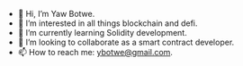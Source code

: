 - 👋 Hi, I’m Yaw Botwe.
- 👀 I’m interested in all things blockchain and defi.
- 🌱 I’m currently learning Solidity development.
- 💞️ I’m looking to collaborate as a smart contract developer.
- 📫 How to reach me: ybotwe@gmail.com.

